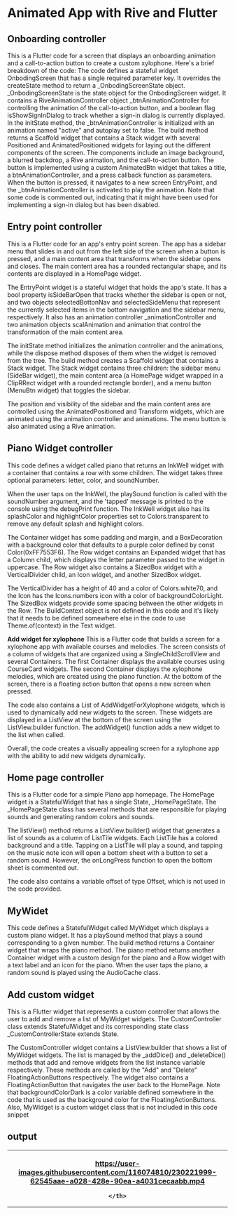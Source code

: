 # Animated App with Rive and Flutter
## Onboarding controller
This is a Flutter code for a screen that displays an onboarding animation and a call-to-action button to create a custom xylophone. Here's a brief breakdown of the code:
The code defines a stateful widget OnbodingScreen that has a single required parameter key. It overrides the createState method to return a _OnbodingScreenState object.
_OnbodingScreenState is the state object for the OnbodingScreen widget. It contains a RiveAnimationController object _btnAnimationController for controlling the animation of the call-to-action button, and a boolean flag isShowSignInDialog to track whether a sign-in dialog is currently displayed.
In the initState method, the _btnAnimationController is initialized with an animation named "active" and autoplay set to false.
The build method returns a Scaffold widget that contains a Stack widget with several Positioned and AnimatedPositioned widgets for laying out the different components of the screen. The components include an image background, a blurred backdrop, a Rive animation, and the call-to-action button. The button is implemented using a custom AnimatedBtn widget that takes a title, a btnAnimationController, and a press callback function as parameters.
When the button is pressed, it navigates to a new screen EntryPoint, and the _btnAnimationController is activated to play the animation.
Note that some code is commented out, indicating that it might have been used for implementing a sign-in dialog but has been disabled.

## Entry point controller
This is a Flutter code for an app's entry point screen. The app has a sidebar menu that slides in and out from the left side of the screen when a button is pressed, and a main content area that transforms when the sidebar opens and closes. The main content area has a rounded rectangular shape, and its contents are displayed in a HomePage widget.

The EntryPoint widget is a stateful widget that holds the app's state. It has a bool property isSideBarOpen that tracks whether the sidebar is open or not, and two objects selectedBottonNav and selectedSideMenu that represent the currently selected items in the bottom navigation and the sidebar menu, respectively. It also has an animation controller _animationController and two animation objects scalAnimation and animation that control the transformation of the main content area.

The initState method initializes the animation controller and the animations, while the dispose method disposes of them when the widget is removed from the tree. The build method creates a Scaffold widget that contains a Stack widget. The Stack widget contains three children: the sidebar menu (SideBar widget), the main content area (a HomePage widget wrapped in a ClipRRect widget with a rounded rectangle border), and a menu button (MenuBtn widget) that toggles the sidebar.

The position and visibility of the sidebar and the main content area are controlled using the AnimatedPositioned and Transform widgets, which are animated using the animation controller and animations. The menu button is also animated using a Rive animation.

## Piano Widget controller
This code defines a widget called piano that returns an InkWell widget with a container that contains a row with some children. The widget takes three optional parameters: letter, color, and soundNumber.

When the user taps on the InkWell, the playSound function is called with the soundNumber argument, and the 'tapped' message is printed to the console using the debugPrint function. The InkWell widget also has its splashColor and highlightColor properties set to Colors.transparent to remove any default splash and highlight colors.

The Container widget has some padding and margin, and a BoxDecoration with a background color that defaults to a purple color defined by const Color(0xFF7553F6). The Row widget contains an Expanded widget that has a Column child, which displays the letter parameter passed to the widget in uppercase. The Row widget also contains a SizedBox widget with a VerticalDivider child, an Icon widget, and another SizedBox widget.

The VerticalDivider has a height of 40 and a color of Colors.white70, and the Icon has the Icons.numbers icon with a color of backgroundColorLight. The SizedBox widgets provide some spacing between the other widgets in the Row. The BuildContext object is not defined in this code and it's likely that it needs to be defined somewhere else in the code to use Theme.of(context) in the Text widget.

**Add widget for xylophone**
This is a Flutter code that builds a screen for a xylophone app with available courses and melodies. The screen consists of a column of widgets that are organized using a SingleChildScrollView and several Containers. The first Container displays the available courses using CourseCard widgets. The second Container displays the xylophone melodies, which are created using the piano function. At the bottom of the screen, there is a floating action button that opens a new screen when pressed.

The code also contains a List of AddWidgetForXylophone widgets, which is used to dynamically add new widgets to the screen. These widgets are displayed in a ListView at the bottom of the screen using the ListView.builder function. The addWidget() function adds a new widget to the list when called.

Overall, the code creates a visually appealing screen for a xylophone app with the ability to add new widgets dynamically.

## Home page controller
This is a Flutter code for a simple Piano app homepage. The HomePage widget is a StatefulWidget that has a single State, _HomePageState. The _HomePageState class has several methods that are responsible for playing sounds and generating random colors and sounds.

The listView() method returns a ListView.builder() widget that generates a list of sounds as a column of ListTile widgets. Each ListTile has a colored background and a title. Tapping on a ListTile will play a sound, and tapping on the music note icon will open a bottom sheet with a button to set a random sound. However, the onLongPress function to open the bottom sheet is commented out.

The code also contains a variable offset of type Offset, which is not used in the code provided.

## MyWidet
This code defines a StatefulWidget called MyWidget which displays a custom piano widget. It has a playSound method that plays a sound corresponding to a given number. The build method returns a Container widget that wraps the piano method. The piano method returns another Container widget with a custom design for the piano and a Row widget with a text label and an icon for the piano. When the user taps the piano, a random sound is played using the AudioCache class.


## Add custom widget
This is a Flutter widget that represents a custom controller that allows the user to add and remove a list of MyWidget widgets. The CustomController class extends StatefulWidget and its corresponding state class _CustomControllerState extends State<CustomController>.

The CustomController widget contains a ListView.builder that shows a list of MyWidget widgets. The list is managed by the _addDice() and _deleteDice() methods that add and remove widgets from the list instance variable respectively. These methods are called by the "Add" and "Delete" FloatingActionButtons respectively.
The widget also contains a FloatingActionButton that navigates the user back to the HomePage.
Note that backgroundColorDark is a color variable defined somewhere in the code that is used as the background color for the FloatingActionButtons. Also, MyWidget is a custom widget class that is not included in this code snippet

## output
<table>
  <tr>
    <th>      

https://user-images.githubusercontent.com/116074810/230221999-62545aae-a028-428e-90ea-a4031cecaabb.mp4

    </th>
  </tr>
 </table>



